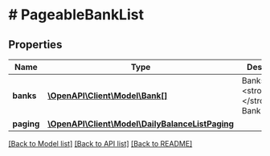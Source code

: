 # # PageableBankList

## Properties

Name | Type | Description | Notes
------------ | ------------- | ------------- | -------------
**banks** | [**\OpenAPI\Client\Model\Bank[]**](Bank.md) | Banks&lt;br/&gt; &lt;strong&gt;Type:&lt;/strong&gt; Bank |
**paging** | [**\OpenAPI\Client\Model\DailyBalanceListPaging**](DailyBalanceListPaging.md) |  |

[[Back to Model list]](../../README.md#models) [[Back to API list]](../../README.md#endpoints) [[Back to README]](../../README.md)
